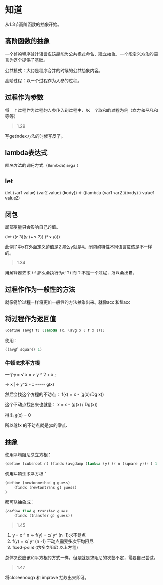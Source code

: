 # 知道

从1.3节高阶函数的抽象开始。

## 高阶函数的抽象

一个好的程序设计语言应该是能为公共模式命名，建立抽象。一个能定义方法的语言为这个提供了基础。

公共模式：大约是程序合并的时候的公共抽象内容。

高阶过程：以一个过程作为入参的过程。

## 过程作为参数

将一个过程作为过程的入参传入到过程中，以一个取和的过程为例（立方和平凡和等等）

>1.29

写getIndex方法的时候写反了。

## lambda表达式

匿名方法的调用方式（(lambda) args ）

## let

(let (var1 value)
     (var2 value)
     (body))
=> ((lambda (var1 var2 )(body) ) value1 value2)

## 闭包

局部变量只会影响自己的值。

(let ((x 3)(y (+ x 2))
    (* x y)))

此例子中x在外面定义的值是2 那么y就是4。闭包的特性不同语言应该是不一样的。

>1.34

用解释器去求 f f 那么会执行为(f 2) 而 2 不是一个过程，所以会出错。

## 过程作作为一般性的方法

就像高阶过程一样将更加一般性的方法抽象出来。就像acc 和filacc

## 将过程作为返回值

```lisp
(define (avgf f) (lambda (x) (avg x ( f x ))))
```

使用：

```lisp
((avgf square) 1)
```

### 牛顿法求平方根

一个y = √ x = > y ^ 2 = x ;

=> x |=> y^2 - x  ----- g(x)

然后会找这个方程的不动点： f(x) = x - (g(x)/Dg(x))

这个不动点找出来也就是： x = x - (g(x) / Dg(x))

得出 g(x) = 0

所以说fx 的不动点就是gx的零点、

## 抽象

使用平均阻尼求立方根：

```lisp
(define (cuberoot n) (findx (avgdamp (lambda (y) (/ n (square y))) ) 1.0))
```

使用牛顿法求平方根：

```lisp
(define (newtonmethod g guess)
    (findx (newtontrans g) guess)
)
```

都可以抽象成：

```lisp
(define find g transfer guess
    (findx (transfer g) guess))
```

>1.45

1. y = x ^ n => f(y) = x/ y^ (n -1)求不动点
2. f(y) = x/ y^ (n -1) 不动点需要多次平均阻尼
3. fixed-point (求多次阻尼 以上方程)

总体来说应该和平方根的方式一样，但是就是求阻尼的次数不定，需要自己尝试。

>1.47

将closeenough 和 improve 抽取出来即可。

